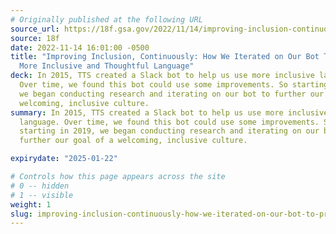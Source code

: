 ```yaml
---
# Originally published at the following URL
source_url: https://18f.gsa.gov/2022/11/14/improving-inclusion-continuously-how-we-iterated-on-our-bot-to-promote-more-inclusive-and-thoughtful-language/
source: 18f
date: 2022-11-14 16:01:00 -0500
title: "Improving Inclusion, Continuously: How We Iterated on Our Bot To Promote
  More Inclusive and Thoughtful Language"
deck: In 2015, TTS created a Slack bot to help us use more inclusive language.
  Over time, we found this bot could use some improvements. So starting in 2019,
  we began conducting research and iterating on our bot to further our goal of a
  welcoming, inclusive culture.
summary: In 2015, TTS created a Slack bot to help us use more inclusive
  language. Over time, we found this bot could use some improvements. So
  starting in 2019, we began conducting research and iterating on our bot to
  further our goal of a welcoming, inclusive culture.

expirydate: "2025-01-22"

# Controls how this page appears across the site
# 0 -- hidden
# 1 -- visible
weight: 1
slug: improving-inclusion-continuously-how-we-iterated-on-our-bot-to-promote-more-inclusive-and-thoughtful-language
---
```


